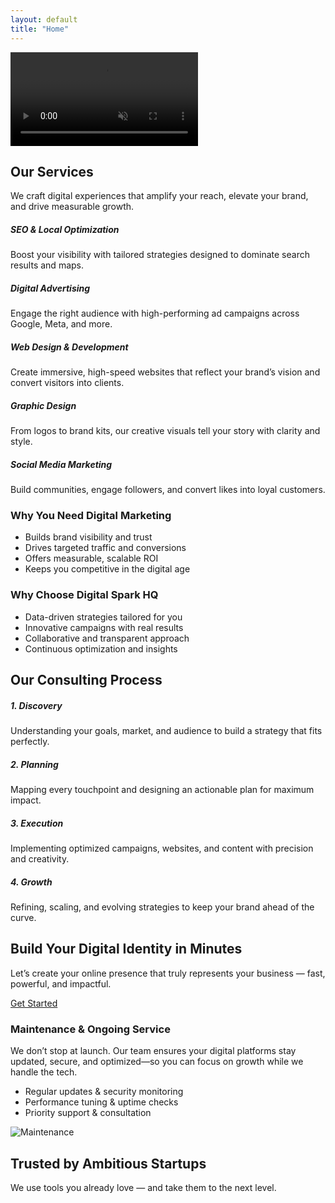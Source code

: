 ```yaml
---
layout: default
title: "Home"
---
```


<!-- Hero Section -->
<section id="hero" class="position-relative">
<video 
  id="heroVideo"
  autoplay 
  muted 
  loop 
  playsinline 
  preload="auto" 
  class="w-100 vh-100 object-fit-cover" 
  disablepictureinpicture 
  controlslist="nodownload nofullscreen noremoteplayback"
>
  <source src="{{ '/assets/videos/hero.mp4' | relative_url }}" type="video/mp4">
</video>
    <div class="scroll-down text-center position-absolute bottom-0 start-50 translate-middle-x mb-4">
    <a href="#services" class="text-white"><i class="fa fa-angle-down fa-2x"></i></a>
  </div>
</section>

<!-- Services Section -->
<section id="services" class="py-5 text-white text-center position-relative">
  <div class="container fade-in">
    <h2 class="fw-bold gradient-text mb-4">Our Services</h2>
    <p class="lead mb-5">We craft digital experiences that amplify your reach, elevate your brand, and drive measurable growth.</p>
    <div class="row justify-content-center g-4">
      <div class="col-md-4 col-sm-6">
        <div class="p-4 bg-dark rounded-4 h-100 service-card fade-in">
          <i class="fa fa-search fa-2x mb-3 text-primary"></i>
          <h5>SEO & Local Optimization</h5>
          <p>Boost your visibility with tailored strategies designed to dominate search results and maps.</p>
        </div>
      </div>
      <div class="col-md-4 col-sm-6">
        <div class="p-4 bg-dark rounded-4 h-100 service-card fade-in">
          <i class="fa fa-bullhorn fa-2x mb-3 text-primary"></i>
          <h5>Digital Advertising</h5>
          <p>Engage the right audience with high-performing ad campaigns across Google, Meta, and more.</p>
        </div>
      </div>
      <div class="col-md-4 col-sm-6">
        <div class="p-4 bg-dark rounded-4 h-100 service-card fade-in">
          <i class="fa fa-bullhorn fa-2x mb-3 text-primary"></i>
          <h5>Web Design & Development</h5>
          <p>Create immersive, high-speed websites that reflect your brand’s vision and convert visitors into clients.</p>
        </div>
      </div>
      <div class="col-md-4 col-sm-6">
        <div class="p-4 bg-dark rounded-4 h-100 service-card fade-in">
          <i class="fa fa-bullhorn fa-2x mb-3 text-primary"></i>
          <h5>Graphic Design</h5>
          <p>From logos to brand kits, our creative visuals tell your story with clarity and style.</p>
        </div>
      </div>
      <div class="col-md-4 col-sm-6">
        <div class="p-4 bg-dark rounded-4 h-100 service-card fade-in">
          <i class="fa fa-bullhorn fa-2x mb-3 text-primary"></i>
          <h5>Social Media Marketing</h5>
          <p>Build communities, engage followers, and convert likes into loyal customers.</p>
        </div>
      </div>
    </div>
  </div>
</section>

<!-- Why Digital Marketing vs Why Digital Spark HQ -->
<section id="why-digital" class="py-5 position-relative text-white">
  <div class="container fade-in">
    <div class="row align-items-center g-5">
      <div class="col-lg-6">
        <h3 class="fw-bold gradient-text mb-3">Why You Need Digital Marketing</h3>
        <ul class="list-unstyled">
          <li><i class="fa fa-check text-primary me-2"></i> Builds brand visibility and trust</li>
          <li><i class="fa fa-check text-primary me-2"></i> Drives targeted traffic and conversions</li>
          <li><i class="fa fa-check text-primary me-2"></i> Offers measurable, scalable ROI</li>
          <li><i class="fa fa-check text-primary me-2"></i> Keeps you competitive in the digital age</li>
        </ul>
      </div>
      <div class="col-lg-6">
        <h3 class="fw-bold gradient-text mb-3">Why Choose Digital Spark HQ</h3>
        <ul class="list-unstyled">
          <li><i class="fa fa-bolt text-primary me-2"></i> Data-driven strategies tailored for you</li>
          <li><i class="fa fa-lightbulb text-primary me-2"></i> Innovative campaigns with real results</li>
          <li><i class="fa fa-users text-primary me-2"></i> Collaborative and transparent approach</li>
          <li><i class="fa fa-chart-line text-primary me-2"></i> Continuous optimization and insights</li>
        </ul>
      </div>
    </div>
  </div>
</section>

<!-- Consulting Process -->
<section id="process" class="py-5 text-center text-white position-relative">
  <div class="container fade-in">
    <h2 class="fw-bold gradient-text mb-5">Our Consulting Process</h2>
    <div class="row g-4">
      <div class="col-md-3">
        <div class="process-step p-4 bg-dark rounded-4 h-100 fade-in">
          <i class="fa fa-comments fa-2x mb-3 text-primary"></i>
          <h5>1. Discovery</h5>
          <p>Understanding your goals, market, and audience to build a strategy that fits perfectly.</p>
        </div>
      </div>
      <div class="col-md-3">
        <div class="process-step p-4 bg-dark rounded-4 h-100 fade-in">
          <i class="fa fa-pencil-alt fa-2x mb-3 text-primary"></i>
          <h5>2. Planning</h5>
          <p>Mapping every touchpoint and designing an actionable plan for maximum impact.</p>
        </div>
      </div>
      <div class="col-md-3">
        <div class="process-step p-4 bg-dark rounded-4 h-100 fade-in">
          <i class="fa fa-cogs fa-2x mb-3 text-primary"></i>
          <h5>3. Execution</h5>
          <p>Implementing optimized campaigns, websites, and content with precision and creativity.</p>
        </div>
      </div>
      <div class="col-md-3">
        <div class="process-step p-4 bg-dark rounded-4 h-100 fade-in">
          <i class="fa fa-sync-alt fa-2x mb-3 text-primary"></i>
          <h5>4. Growth</h5>
          <p>Refining, scaling, and evolving strategies to keep your brand ahead of the curve.</p>
        </div>
      </div>
    </div>
  </div>
</section>

<!-- Build Your Digital Identity CTA -->
<section id="build-identity" class="py-5 text-center text-white position-relative">
  <div class="container fade-in">
    <h2 class="fw-bold gradient-text mb-4">Build Your Digital Identity in Minutes</h2>
    <p class="fw-bold">Let’s create your online presence that truly represents your business — fast, powerful, and impactful.</p>
    <a href="{{ '/contact' | relative_url }}" class="btn btn-primary px-4 py-2 rounded-pill">Get Started</a>
  </div>
</section>

<!-- Maintenance & Service -->
<section id="maintenance" class="py-5 position-relative text-white">
  <div class="container fade-in">
    <div class="row align-items-center g-5">
      <div class="col-lg-6 fade-in">
        <h3 class="fw-bold gradient-text mb-3">Maintenance & Ongoing Service</h3>
        <p>We don’t stop at launch. Our team ensures your digital platforms stay updated, secure, and optimized—so you can focus on growth while we handle the tech.</p>
        <ul class="list-unstyled">
          <li><i class="fa fa-shield-alt text-primary me-2"></i> Regular updates & security monitoring</li>
          <li><i class="fa fa-rocket text-primary me-2"></i> Performance tuning & uptime checks</li>
          <li><i class="fa fa-handshake text-primary me-2"></i> Priority support & consultation</li>
        </ul>
      </div>
      <div class="col-lg-6 text-center fade-in">
        <img src="{{ '/assets/images/maintenance.png' | relative_url }}" alt="Maintenance" class="img-fluid rounded-4">
      </div>
    </div>
  </div>
</section>

<!-- Tools We Use -->
<section id="tools" class="py-5 text-center text-white position-relative overflow-hidden">
  <div class="container fade-in">
    <h2 class="fw-bold gradient-text mb-2">Trusted by Ambitious Startups</h2>
    <p class="text-light mb-4">We use tools you already love — and take them to the next level.</p>
    <div class="tools-slider d-flex align-items-center justify-content-center gap-5">
      <i class="fab fa-google fa-2x"></i>
      <i class="fab fa-wordpress fa-2x"></i>
      <i class="fab fa-shopify fa-2x"></i>
      <i class="fab fa-facebook fa-2x"></i>
      <i class="fab fa-instagram fa-2x"></i>
      <i class="fab fa-youtube fa-2x"></i>
      <i class="fab fa-mailchimp fa-2x"></i>
      <i class="fab fa-figma fa-2x"></i>
      <i class="fab fa-linkedin fa-2x"></i>
    </div>
  </div>
</section>
